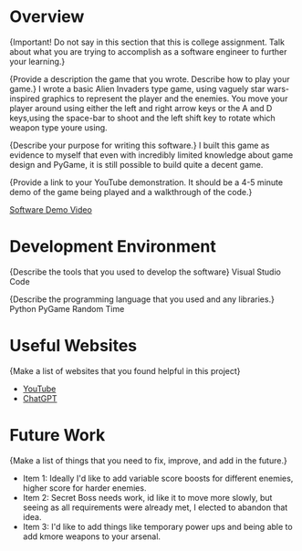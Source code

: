 # Overview

{Important!  Do not say in this section that this is college assignment.  Talk about what you are trying to accomplish as a software engineer to further your learning.}

{Provide a description the game that you wrote. Describe how to play your game.}
I wrote a basic Alien Invaders type game, using vaguely star wars-inspired graphics to represent the player and the enemies. You move your player around using either the left and right arrow keys or the A and D keys,using the space-bar to shoot and the left shift key to rotate which weapon type youre using. 

{Describe your purpose for writing this software.}
I built this game as evidence to myself that even with incredibly limited knowledge about game design and PyGame, it is still possible to build quite a decent game.

{Provide a link to your YouTube demonstration.  It should be a 4-5 minute demo of the game being played and a walkthrough of the code.}

[Software Demo Video](https://youtu.be/d2EaakLxO6c)

# Development Environment

{Describe the tools that you used to develop the software}
Visual Studio Code

{Describe the programming language that you used and any libraries.}
Python
PyGame
Random
Time

# Useful Websites

{Make a list of websites that you found helpful in this project}
* [YouTube](https://www.youtube.com/watch?v=y9VG3Pztok8)
* [ChatGPT](https://chatgpt.com/?model=gpt-4o)

# Future Work

{Make a list of things that you need to fix, improve, and add in the future.}
* Item 1: Ideally I'd like to add variable score boosts for different enemies, higher score for harder enemies.
* Item 2: Secret Boss needs work, id like it to move more slowly, but seeing as all requirements were already met, I elected to abandon that idea.
* Item 3: I'd like to add things like temporary power ups and being able to add kmore weapons to your arsenal.
